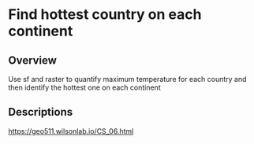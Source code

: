 # Find hottest country on each continent

## Overview
Use sf and raster to quantify maximum temperature for each country and then identify the hottest one on each continent

## Descriptions
https://geo511.wilsonlab.io/CS_06.html